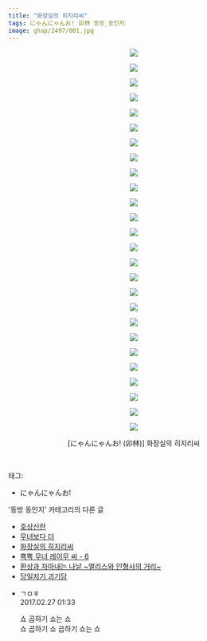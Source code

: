 ```yaml
---
title: "화장실의 히지리씨"
tags: にゃんにゃんお! 卯林 동방_동인지
image: ghap/2497/001.jpg
---
```

<div class="article">
<p style="text-align: center; clear: none; float: none;"><img src="{{ site.nasurl }}/ghap/2497/001.jpg"/></p>
<p style="text-align: center; clear: none; float: none;"><img src="{{ site.nasurl }}/ghap/2497/002.jpg"/></p>
<p style="text-align: center; clear: none; float: none;"><img src="{{ site.nasurl }}/ghap/2497/003.jpg"/></p>
<p style="text-align: center; clear: none; float: none;"><img src="{{ site.nasurl }}/ghap/2497/004.jpg"/></p>
<p style="text-align: center; clear: none; float: none;"><img src="{{ site.nasurl }}/ghap/2497/005.jpg"/></p>
<p style="text-align: center; clear: none; float: none;"><img src="{{ site.nasurl }}/ghap/2497/006.jpg"/></p>
<p style="text-align: center; clear: none; float: none;"><img src="{{ site.nasurl }}/ghap/2497/007.jpg"/></p>
<p style="text-align: center; clear: none; float: none;"><img src="{{ site.nasurl }}/ghap/2497/008.jpg"/></p>
<p style="text-align: center; clear: none; float: none;"><img src="{{ site.nasurl }}/ghap/2497/009.jpg"/></p>
<p style="text-align: center; clear: none; float: none;"><img src="{{ site.nasurl }}/ghap/2497/010.jpg"/></p>
<p style="text-align: center; clear: none; float: none;"><img src="{{ site.nasurl }}/ghap/2497/011.jpg"/></p>
<p style="text-align: center; clear: none; float: none;"><img src="{{ site.nasurl }}/ghap/2497/012.jpg"/></p>
<p style="text-align: center; clear: none; float: none;"><img src="{{ site.nasurl }}/ghap/2497/013.jpg"/></p>
<p style="text-align: center; clear: none; float: none;"><img src="{{ site.nasurl }}/ghap/2497/014.jpg"/></p>
<p style="text-align: center; clear: none; float: none;"><img src="{{ site.nasurl }}/ghap/2497/015.jpg"/></p>
<p style="text-align: center; clear: none; float: none;"><img src="{{ site.nasurl }}/ghap/2497/016.jpg"/></p>
<p style="text-align: center; clear: none; float: none;"><img src="{{ site.nasurl }}/ghap/2497/017.jpg"/></p>
<p style="text-align: center; clear: none; float: none;"><img src="{{ site.nasurl }}/ghap/2497/018.jpg"/></p>
<p style="text-align: center; clear: none; float: none;"><img src="{{ site.nasurl }}/ghap/2497/019.jpg"/></p>
<p style="text-align: center; clear: none; float: none;"><img src="{{ site.nasurl }}/ghap/2497/020.jpg"/></p>
<p style="text-align: center; clear: none; float: none;"><img src="{{ site.nasurl }}/ghap/2497/021.jpg"/></p>
<p style="text-align: center; clear: none; float: none;"><img src="{{ site.nasurl }}/ghap/2497/022.jpg"/></p>
<p style="text-align: center; clear: none; float: none;"><img src="{{ site.nasurl }}/ghap/2497/023.jpg"/></p>
<p style="text-align: center; clear: none; float: none;"><img src="{{ site.nasurl }}/ghap/2497/024.jpg"/></p>
<p style="text-align: center; clear: none; float: none;"><img src="{{ site.nasurl }}/ghap/2497/025.jpg"/></p>
<p style="text-align: center; clear: none; float: none;"><img src="{{ site.nasurl }}/ghap/2497/026.jpg"/></p>
<p style="text-align: center; clear: none; float: none;">[にゃんにゃんお! (卯林)] 화장실의 히지리씨</p>
<p><br/></p>
</div><div class="tagTrail">
<p>태그: </p>
<ul>
<li>にゃんにゃんお!</li>
</ul>
</div><div class="another">
<p>'동방 동인지' 카테고리의 다른 글</p>
<ul>
<li><a href="/2016-10-08-ghap_2500">호상신란</a></li>
<li><a href="/2016-10-08-ghap_2498">무녀보다 더</a></li>
<li><a href="/2016-10-08-ghap_2497">화장실의 히지리씨</a></li>
<li><a href="/2016-10-08-ghap_2496">뾱뾱 무녀 레이무 씨 - 6</a></li>
<li><a href="/2016-10-08-ghap_2494">환상과 자아내는 나날 ~앨리스와 인형사의 거리~</a></li>
<li><a href="/2016-10-07-ghap_2492">당일치기 괴기담</a></li>
</ul>
</div><div class="cb_module cb_fluid">
<div class="cb_wrt cb_profile">
<div class="comment">
<ul>
<li class="cb_thumb_off" id="comment14926423">
<div class="cb_comment_area">
<div class="cb_info_area">
<div class="cb_section">
<span class="cb_nick_name">ㄱㅁㅎ</span>
</div>
<div class="cb_section">
<span class="cb_date">2017.02.27 01:33 </span>
</div>
</div>
<div class="cb_dsc_comment">
<p class="cb_dsc">
											쇼 곱하기 쇼는 쇼<br/>
쇼 곱하기 쇼 곱하기 쇼는 쇼
										</p>
</div>
</div></li>
</ul>
</div>
</div><!-- commentList close -->
</div>